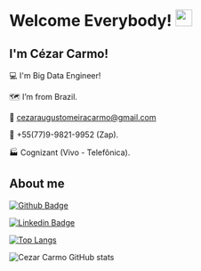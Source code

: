# Welcome Everybody! <img src=https://github.com/TheDudeThatCode/TheDudeThatCode/blob/master/Assets/Earth.gif width="30">

 

## I'm Cézar Carmo! 

:computer: I'm Big Data Engineer!

:world_map: I’m from Brazil.

:e-mail: cezaraugustomeiracarmo@gmail.com

:iphone: +55(77)9-9821-9952 (Zap). 

:factory: Cognizant (Vivo - Telefônica).

## About me

[![Github Badge](https://img.shields.io/badge/-Github-000?style=flat-square&logo=Github&logoColor=white&link=https://github.com/cezarcarmo)](https://github.com/cezarcarmo)

[![Linkedin Badge](https://img.shields.io/badge/-LinkedIn-blue?style=flat-square&logo=Linkedin&logoColor=white&link=https://www.linkedin.com/in/cezarcarmo/)](https://www.linkedin.com/in/cezarcarmo/)

[![Top Langs](https://github-readme-stats.vercel.app/api/top-langs/?username=cezarcarmo)](https://github.com/cezarcarmo/github-readme-stats)

![Cezar Carmo GitHub stats](https://github-readme-stats.vercel.app/api?username=cezarcarmo&show_icons=true&theme=radical)


<!--
**cezarcarmo/cezarcarmo** is a ✨ _special_ ✨ repository because its `README.md` (this file) appears on your GitHub profile.

Here are some ideas to get you started:

- 🔭 I’m currently working on ...
- 🌱 I’m currently learning ...
- 👯 I’m looking to collaborate on ...
- 🤔 I’m looking for help with ...
- 💬 Ask me about ...
- 📫 How to reach me: ...
- 😄 Pronouns: ...
- ⚡ Fun fact: ...
-->
